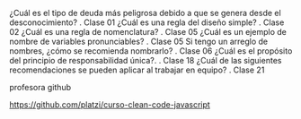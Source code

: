 ¿Cuál es el tipo de deuda más peligrosa debido a que se genera desde el desconocimiento?
. Clase 01
¿Cuál es una regla del diseño simple?
. Clase 02
¿Cuál es una regla de nomenclatura?
. Clase 05
¿Cuál es un ejemplo de nombre de variables pronunciables?
. Clase 05
Si tengo un arreglo de nombres, ¿cómo se recomienda nombrarlo?
. Clase 06
¿Cuál es el propósito del principio de responsabilidad única?.
. Clase 18
¿Cuál de las siguientes recomendaciones se pueden aplicar al trabajar en equipo?
. Clase 21

profesora github

https://github.com/platzi/curso-clean-code-javascript
